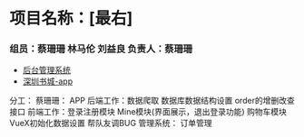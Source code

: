 # 项目名称：**[最右]**


### 组员：蔡珊珊 林马伦 刘益良 负责人：蔡珊珊

- [后台管理系统](http://www.ihuanu.cn/szbook)
- [深圳书城-app](http://www.ihuanu.cn/szbookapp)

分工：
蔡珊珊： APP
        后端工作：数据爬取 数据库数据结构设置 order的增删改查接口
        前端工作：登录注册模块
                 Mine模块(界面展示，退出登录功能)
                 购物车模块
                 VueX初始化数据设置
                 帮队友调BUG
        管理系统：
                 订单管理
                        
             
